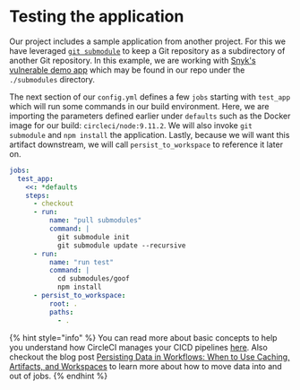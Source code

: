 # Testing the application

Our project includes a sample application from another project. For this we have leveraged [`git submodule`](https://git-scm.com/book/en/v2/Git-Tools-Submodules) to keep a Git repository as a subdirectory of another Git repository. In this example, we are working with [Snyk's vulnerable demo app](https://github.com/snyk/goof) which may be found in our repo under the `./submodules` directory. 

The next section of our `config.yml` defines a few `jobs` starting with `test_app` which will run some commands in our build environment. Here, we are importing the parameters defined earlier under `defaults` such as the Docker image for our build: `circleci/node:9.11.2`. We will also invoke `git submodule` and `npm install` the application. Lastly, because we will want this artifact downstream, we will call `persist_to_workspace` to reference it later on. 

```yaml
jobs:
  test_app:
    <<: *defaults
    steps:
      - checkout
      - run:
          name: "pull submodules"
          command: |
            git submodule init
            git submodule update --recursive
      - run:
          name: "run test"
          command: |
            cd submodules/goof
            npm install
      - persist_to_workspace:
          root: .
          paths:
            - .
```

{% hint style="info" %}
You can read more about basic concepts to help you understand how CircleCI manages your CICD pipelines [here](https://circleci.com/docs/2.0/concepts/). Also checkout the blog post [Persisting Data in Workflows: When to Use Caching, Artifacts, and Workspaces](https://circleci.com/blog/persisting-data-in-workflows-when-to-use-caching-artifacts-and-workspaces/) to learn more about how to move data into and out of jobs.
{% endhint %}

